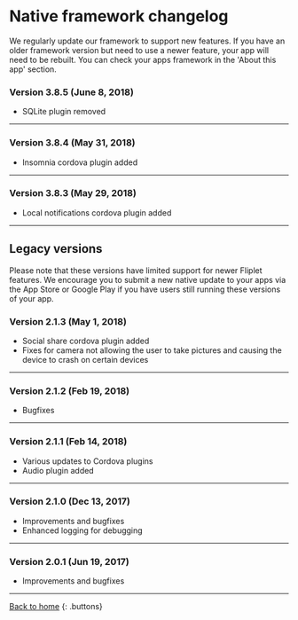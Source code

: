 # Native framework changelog

We regularly update our framework to support new features. If you have an older framework version but need to use a newer feature, your app will need to be rebuilt. You can check your apps framework in the 'About this app' section.

### Version 3.8.5 (June 8, 2018)

- SQLite plugin removed

---

### Version 3.8.4 (May 31, 2018)

- Insomnia cordova plugin added

---

### Version 3.8.3 (May 29, 2018)

- Local notifications cordova plugin added

---

## Legacy versions

Please note that these versions have limited support for newer Fliplet features. We encourage you to submit a new native update to your apps via the App Store or Google Play if you have users still running these versions of your app.

### Version 2.1.3 (May 1, 2018)

- Social share cordova plugin added
- Fixes for camera not allowing the user to take pictures and causing the device to crash on certain devices

---

### Version 2.1.2 (Feb 19, 2018)

- Bugfixes

---

### Version 2.1.1 (Feb 14, 2018)

- Various updates to Cordova plugins
- Audio plugin added

---

### Version 2.1.0 (Dec 13, 2017)

- Improvements and bugfixes
- Enhanced logging for debugging

---

### Version 2.0.1 (Jun 19, 2017)

- Improvements and bugfixes

---

[Back to home](README.md)
{: .buttons}